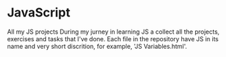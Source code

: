 # JavaScript
All my JS projects
During my jurney in learning JS a collect all the projects, exercises and tasks that I've done.
Each file in the repository have JS in its name and very short discrition, for example, 'JS Variables.html'.

